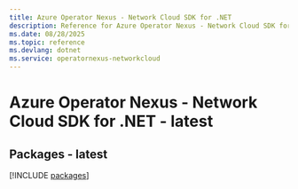 ```yaml
---
title: Azure Operator Nexus - Network Cloud SDK for .NET
description: Reference for Azure Operator Nexus - Network Cloud SDK for .NET
ms.date: 08/28/2025
ms.topic: reference
ms.devlang: dotnet
ms.service: operatornexus-networkcloud
---
```

# Azure Operator Nexus - Network Cloud SDK for .NET - latest
## Packages - latest
[!INCLUDE [packages](operator-nexus---network-cloud-index.md)]